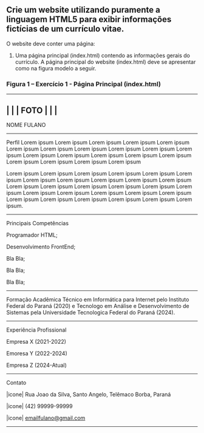 
## Crie um website utilizando puramente a linguagem HTML5 para exibir informações fictícias de um currículo vitae. 
O website deve conter uma página:
1. Uma página principal (index.html) contendo as informações gerais do currículo. 
A página principal do website (index.html) deve se apresentar como na figura modelo a seguir.

### Figura 1 – Exercício 1 - Página Principal (index.html)
----------
|        |
|  FOTO  |
|        |
----------
NOME FULANO
_______________________________________________________________________________________________________________________
Perfil
Lorem ipsum Lorem ipsum Lorem ipsum Lorem ipsum Lorem ipsum Lorem ipsum Lorem ipsum Lorem ipsum Lorem ipsum Lorem ipsum
Lorem ipsum Lorem ipsum Lorem ipsum Lorem ipsum Lorem ipsum Lorem ipsum Lorem ipsum Lorem ipsum Lorem ipsum Lorem ipsum

Lorem ipsum Lorem ipsum Lorem ipsum Lorem ipsum Lorem ipsum Lorem ipsum Lorem ipsum Lorem ipsum Lorem ipsum Lorem ipsum 
Lorem ipsum Lorem ipsum Lorem ipsum Lorem ipsum Lorem ipsum Lorem ipsum Lorem ipsum Lorem ipsum Lorem ipsum Lorem ipsum 
Lorem ipsum Lorem ipsum Lorem ipsum Lorem ipsum Lorem ipsum Lorem ipsum Lorem ipsum Lorem ipsum.

_______________________________________________________________________________________________________________________
Principais Competências

  Programador HTML;
    
  Desenvolvimento FrontEnd;
    
  Bla Bla;
    
  Bla Bla;
    
  Bla Bla;
    
_______________________________________________________________________________________________________________________
Formação Acadêmica
Técnico em Informática para Internet pelo Instituto Federal do Paraná (2020) e Tecnologo em Análise e Desenvolvimento 
de Sistemas pela Universidade Tecnologica Federal do Paraná (2024).
_______________________________________________________________________________________________________________________
Experiência Profissional

   Empresa X (2021-2022)

   Emoresa Y (2022-2024)

   Empresa Z (2024-Atual)
   
_______________________________________________________________________________________________________________________
Contato

   |icone|  Rua Joao da Silva, Santo Angelo, Telêmaco Borba, Paraná

   |icone|  (42) 99999-99999

   |icone|  emailfulano@gmail.com
   
_______________________________________________________________________________________________________________________

